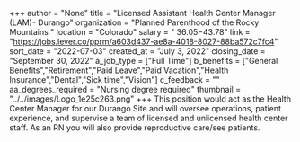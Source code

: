 +++
author = "None"
title = "Licensed Assistant Health Center Manager (LAM)- Durango"
organization = "Planned Parenthood of the Rocky Mountains "
location = "Colorado"
salary = " $36.05-$43.78"
link = "https://jobs.lever.co/pprm/a603d437-ae8a-4018-8027-88ba572c7fc4"
sort_date = "2022-07-03"
created_at = "July 3, 2022"
closing_date = "September 30, 2022"
a_job_type = ["Full Time"]
b_benefits = ["General Benefits","Retirement","Paid Leave","Paid Vacation","Health Insurance","Dental","Sick time","Vision"]
c_feedback = ""
aa_degrees_required = "Nursing degree required"
thumbnail = "../../images/Logo_1e25c263.png"
+++
This position would act as the Health Center Manager for our Durango Site and will oversee operations, patient experience, and supervise a team of licensed and unlicensed health center staff. As an RN you will also provide reproductive care/see patients. 